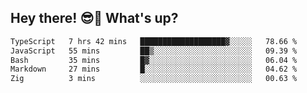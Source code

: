 ## Hey there! 😎👋 What's up?

<!--START_SECTION:waka-->

```txt
TypeScript   7 hrs 42 mins   ███████████████████▓░░░░░   78.66 %
JavaScript   55 mins         ██▒░░░░░░░░░░░░░░░░░░░░░░   09.39 %
Bash         35 mins         █▓░░░░░░░░░░░░░░░░░░░░░░░   06.04 %
Markdown     27 mins         █░░░░░░░░░░░░░░░░░░░░░░░░   04.62 %
Zig          3 mins          ░░░░░░░░░░░░░░░░░░░░░░░░░   00.63 %
```

<!--END_SECTION:waka-->
